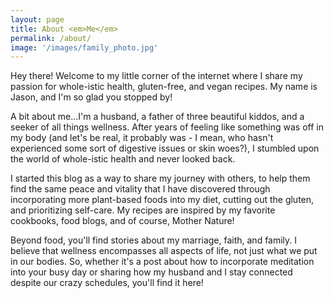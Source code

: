 ```yaml
---
layout: page
title: About <em>Me</em>
permalink: /about/
image: '/images/family_photo.jpg'
---
```

Hey there! Welcome to my little corner of the internet where I share my passion for whole-istic health, gluten-free, and vegan recipes. My name is Jason, and I'm so glad you stopped by!

A bit about me...I'm a husband, a father of three beautiful kiddos, and a seeker of all things wellness. After years of feeling like something was off in my body (and let's be real, it probably was - I mean, who hasn't experienced some sort of digestive issues or skin woes?), I stumbled upon the world of whole-istic health and never looked back.

I started this blog as a way to share my journey with others, to help them find the same peace and vitality that I have discovered through incorporating more plant-based foods into my diet, cutting out the gluten, and prioritizing self-care. My recipes are inspired by my favorite cookbooks, food blogs, and of course, Mother Nature!

Beyond food, you'll find stories about my marriage, faith, and family. I believe that wellness encompasses all aspects of life, not just what we put in our bodies. So, whether it's a post about how to incorporate meditation into your busy day or sharing how my husband and I stay connected despite our crazy schedules, you'll find it here!

<!-- > Design is not just what it looks like and feels like. Design is how it works.
> <cite>Steve Jobs</cite>

Curiosity drives me to explore the uncharted territories of design. I love pushing the boundaries and venturing into new design paradigms. As a perpetual learner, I stay updated with the latest industry trends, emerging technologies, and design methodologies, incorporating them into my work to deliver innovative and cutting-edge solutions.

I am a firm believer in giving back to the design community that has nurtured and supported me. I volunteer my time to mentor aspiring designers, participate in design forums, and contribute to open-source projects. Sharing knowledge and collaborating with fellow designers brings a sense of fulfillment and camaraderie.

![Friends](/images/102.jpg)
*Photo by [Jessica Felicio](https://unsplash.com/@jekafe) on [Unsplash](https://unsplash.com/photos/grayscale-photo-of-woman-standing-between-two-men-CT6G8Mz4grs)*

Design has been an incredible journey of growth and self-discovery for me. I am deeply grateful for every opportunity that has come my way, every challenge that has shaped my skills, and every success that has inspired me to aim higher. With humility and enthusiasm, I look forward to the next chapter in my design adventure.

As a Product Designer, I see design challenges as exciting opportunities to find elegant solutions. I enjoy breaking down complex problems into manageable components, collaborating with cross-functional teams, and iterating through multiple design cycles to arrive at the most effective and user-friendly outcomes.

*** -->